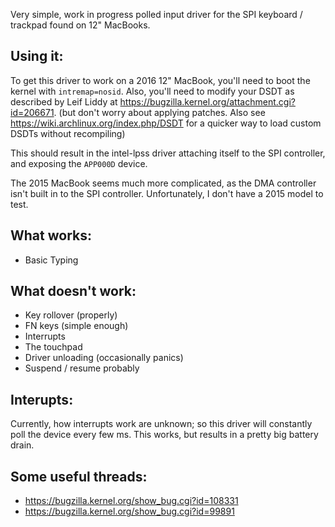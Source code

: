 Very simple, work in progress polled input driver for the SPI keyboard / trackpad found on 12" MacBooks. 

Using it:
---------
To get this driver to work on a 2016 12" MacBook, you'll need to boot the kernel with `intremap=nosid`. Also, you'll need to modify your DSDT as described by Leif Liddy at https://bugzilla.kernel.org/attachment.cgi?id=206671. (but don't worry about applying patches. Also see https://wiki.archlinux.org/index.php/DSDT for a quicker way to load custom DSDTs without recompiling)

This should result in the intel-lpss driver attaching itself to the SPI controller, and exposing the `APP000D` device.

The 2015 MacBook seems much more complicated, as the DMA controller isn't built in to the SPI controller. Unfortunately, I don't have a 2015 model to test.

What works:
-----------
* Basic Typing

What doesn't work:
------------------
* Key rollover (properly)
* FN keys (simple enough)
* Interrupts
* The touchpad
* Driver unloading (occasionally panics)
* Suspend / resume probably

Interupts:
----------
Currently, how interrupts work are unknown; so this driver will constantly poll the device every few ms. This works, but results in a pretty big battery drain.

Some useful threads:
--------------------
* https://bugzilla.kernel.org/show_bug.cgi?id=108331
* https://bugzilla.kernel.org/show_bug.cgi?id=99891
